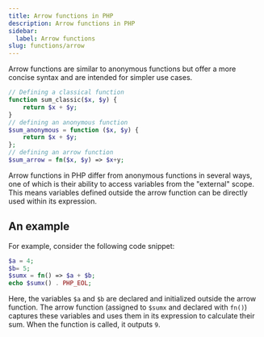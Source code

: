 ```yaml
---
title: Arrow functions in PHP
description: Arrow functions in PHP
sidebar:
  label: Arrow functions
slug: functions/arrow
---
```


Arrow functions are similar to anonymous functions but offer a more concise syntax and are intended for simpler use cases.

```php
// Defining a classical function
function sum_classic($x, $y) {
    return $x + $y;
}
// defining an anonymous function
$sum_anonymous = function ($x, $y) {
    return $x + $y;
};
// defining an arrow function
$sum_arrow = fn($x, $y) => $x+y;


```

Arrow functions in PHP differ from anonymous functions in several ways, one of which is their ability to access variables from the "external" scope. This means variables defined outside the arrow function can be directly used within its expression.

## An example

For example, consider the following code snippet:

```php
$a = 4;
$b= 5;
$sumx = fn() => $a + $b;
echo $sumx() . PHP_EOL;
```

Here, the variables `$a` and `$b` are declared and initialized outside the arrow function. The arrow function (assigned to `$sumx` and declared with `fn()`) captures these variables and uses them in its expression to calculate their sum. When the function is called, it outputs `9`.
